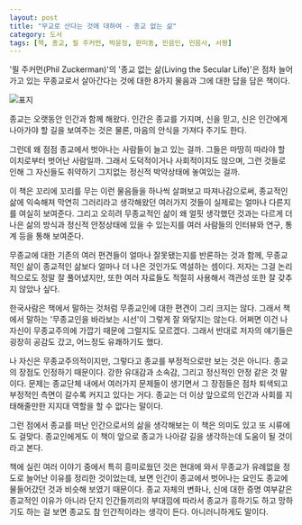 ```yaml
---
layout: post
title: "무교로 산다는 것에 대하여 - 종교 없는 삶"
category: 도서
tags: [책, 종교, 필 주커먼, 박윤정, 판미동, 민음인, 민음사, 서평]
---
```


'필 주커먼(Phil Zuckerman)'의
'종교 없는 삶(Living the Secular Life)'은
점차 늘어가고 있는 무종교로서 살아간다는 것에 대한
8가지 물음과 그에 대한 답을 담은 책이다.

![표지](https://lh3.googleusercontent.com/wQm8o0JdQD2TSVKpgTHcVcmrg1Otl3-pg0_SPeO9w0Z3jdtNR2V54Nw3LhTRjG1vSuz44EgOCJDUdw=s480)

종교는 오랫동안 인간과 함께 해왔다.
인간은 종교를 가지며,
신을 믿고,
신은 인간에게 나아가야 할 길을 보여주는 것은 물론,
마음의 안식을 가져다 주기도 한다.

그런데 왜 점점 종교에서 벗아나는 사람들이 늘고 있는 걸까.
그들은 마땅히 따라야 할 이치로부터 벗어난 사람일까.
그래서 도덕적이거나 사회적이지도 않으며,
그런 것들로 인해 그 자신들도 취약하기 그지없는 정신적 박약상태에 놓여있는 걸까.

이 책은 꼬리에 꼬리를 무는 이런 물음들을 하나씩 살펴보고 따져나감으로써,
종교적인 삶에 익숙해져 막연히 그러리라고 생각해왔던 여러가지 것들이
실제로는 얼마나 다른지를 여실히 보여준다.
그리고 오히려 무종교적인 삶이 왜 얼핏 생각했던 것과는 다르게
더 나은 삶의 방식과 정신적 안정상태에 있을 수 있는지를
여러 사람들의 인터뷰와 연구, 통계 등을 통해 보여준다.

무종교에 대한 기존의 여러 편견들이 얼마나 잘못됐는지를 반론하는 것과 함께,
무종교적인 삶이 종교적인 삶보다 얼마나 더 나은 것인가도 역설하는 셈이다.
저자는 그걸 논리적으로도 정말 잘 풀어냈지만,
또한 여러 자료들도 적절히 사용해서
객관성 또한 잘 갖추지 않았나 싶다.

한국사람은 책에서 말하는 것처럼 무종교인에 대한 편견이 그리 크지는 않다.
그래서 책에서 말하는 '무종교인을 바라보는 시선'이 그렇게 잘 와닿지는 않는다.
어쩌면 이건 나 자신이 무종교주의에 가깝기 때문에 그럴지도 모르겠다.
그래서 반대로 저자의 얘기들은 굉장히 공감도 갔고,
어느정도 유쾌하기도 했다.

나 자신은 무종교주의적이지만,
그렇다고 종교를 부정적으로만 보는 것은 아니다.
종교의 장점도 인정하기 때문이다.
강한 유대감과 소속감, 그리고 정신적인 안정 같은 것 말이다.
문제는 종교단체 내에서 여러가지 문제들이 생기면서
그 장점들은 점차 퇴색되고
부정적인 측면이 갈수록 커지고 있다는 거다.
종교는 더 이상 앞으로의 인간과 사회를 지태해줄만한 지지대 역할을 할 수 없다는 말이다.

그런 점에서 종교를 떠난 인간으로서의 삶을 생각해보는 이 책은 의미도 있고 또 시류에도 걸맞다.
종교인에게도 이 책이 앞으로 종교가 나아갈 길을 생각하는데 도움이 될 것이라고 본다.

책에 실린 여러 이야기 중에서 특히 흥미로웠던 것은
현대에 와서 무종교가 유례없을 정도로 늘어난 이유를 정리한 것이었는데,
보면 인간이 종교에서 벗어나는 요인도 종교에 물들어갔던 것과 비슷해 보였기 때문이다.
종교 자체의 변화나, 신에 대한 증명 여부같은 종교적인 이유가 아니라
단지 인간들끼리의 부대낌에 따라서 종교가 흥하기도 하고 망하기도 하는 걸 보면
종교도 참 인간적이라는 생각이 든다.
아니러니하게도 말이다.
